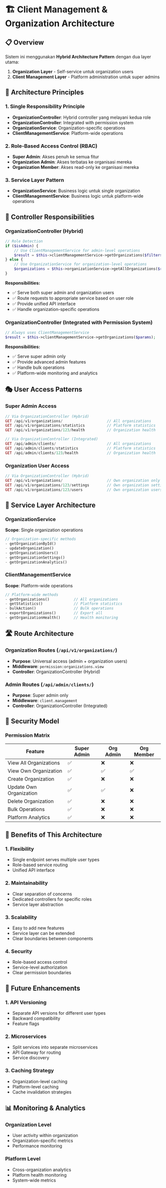 # 🏗️ Client Management & Organization Architecture

## 📋 Overview

Sistem ini menggunakan **Hybrid Architecture Pattern** dengan dua layer utama:

1. **Organization Layer** - Self-service untuk organization users
2. **Client Management Layer** - Platform administration untuk super admins

## 🎯 Architecture Principles

### 1. **Single Responsibility Principle**
- **OrganizationController**: Hybrid controller yang melayani kedua role
- **OrganizationController**: Integrated with permission system
- **OrganizationService**: Organization-specific operations
- **ClientManagementService**: Platform-wide operations

### 2. **Role-Based Access Control (RBAC)**
- **Super Admin**: Akses penuh ke semua fitur
- **Organization Admin**: Akses terbatas ke organisasi mereka
- **Organization Member**: Akses read-only ke organisasi mereka

### 3. **Service Layer Pattern**
- **OrganizationService**: Business logic untuk single organization
- **ClientManagementService**: Business logic untuk platform-wide operations

## 🔄 Controller Responsibilities

### OrganizationController (Hybrid)
```php
// Role Detection
if ($isAdmin) {
    // Use ClientManagementService for admin-level operations
    $result = $this->clientManagementService->getOrganizations($filters);
} else {
    // Use OrganizationService for organization-level operations
    $organizations = $this->organizationService->getAllOrganizations($request, $filters);
}
```

**Responsibilities:**
- ✅ Serve both super admin and organization users
- ✅ Route requests to appropriate service based on user role
- ✅ Provide unified API interface
- ✅ Handle organization-specific operations

### OrganizationController (Integrated with Permission System)
```php
// Always uses ClientManagementService
$result = $this->clientManagementService->getOrganizations($params);
```

**Responsibilities:**
- ✅ Serve super admin only
- ✅ Provide advanced admin features
- ✅ Handle bulk operations
- ✅ Platform-wide monitoring and analytics

## 🎭 User Access Patterns

### Super Admin Access
```php
// Via OrganizationController (Hybrid)
GET /api/v1/organizations/                    // All organizations
GET /api/v1/organizations/statistics          // Platform statistics
GET /api/v1/organizations/123/health          // Organization health

// Via OrganizationController (Integrated)
GET /api/admin/clients/                       // All organizations
GET /api/admin/clients/statistics             // Platform statistics
GET /api/admin/clients/123/health             // Organization health
```

### Organization User Access
```php
// Via OrganizationController (Hybrid)
GET /api/v1/organizations/                    // Own organization only
GET /api/v1/organizations/123/settings        // Own organization settings
GET /api/v1/organizations/123/users           // Own organization users
```

## 🔧 Service Layer Architecture

### OrganizationService
**Scope**: Single organization operations
```php
// Organization-specific methods
- getOrganizationById()
- updateOrganization()
- getOrganizationUsers()
- getOrganizationSettings()
- getOrganizationAnalytics()
```

### ClientManagementService
**Scope**: Platform-wide operations
```php
// Platform-wide methods
- getOrganizations()           // All organizations
- getStatistics()              // Platform statistics
- bulkAction()                 // Bulk operations
- exportOrganizations()        // Export all
- getOrganizationHealth()      // Health monitoring
```

## 🛣️ Route Architecture

### Organization Routes (`/api/v1/organizations/`)
- **Purpose**: Universal access (admin + organization users)
- **Middleware**: `permission:organizations.view`
- **Controller**: OrganizationController (Hybrid)

### Admin Routes (`/api/admin/clients/`)
- **Purpose**: Super admin only
- **Middleware**: `client.management`
- **Controller**: OrganizationController (Integrated)

## 🔐 Security Model

### Permission Matrix
| Feature | Super Admin | Org Admin | Org Member |
|---------|-------------|-----------|------------|
| View All Organizations | ✅ | ❌ | ❌ |
| View Own Organization | ✅ | ✅ | ✅ |
| Create Organization | ✅ | ❌ | ❌ |
| Update Own Organization | ✅ | ✅ | ❌ |
| Delete Organization | ✅ | ❌ | ❌ |
| Bulk Operations | ✅ | ❌ | ❌ |
| Platform Analytics | ✅ | ❌ | ❌ |

## 🎨 Benefits of This Architecture

### 1. **Flexibility**
- Single endpoint serves multiple user types
- Role-based service routing
- Unified API interface

### 2. **Maintainability**
- Clear separation of concerns
- Dedicated controllers for specific roles
- Service layer abstraction

### 3. **Scalability**
- Easy to add new features
- Service layer can be extended
- Clear boundaries between components

### 4. **Security**
- Role-based access control
- Service-level authorization
- Clear permission boundaries

## 🚀 Future Enhancements

### 1. **API Versioning**
- Separate API versions for different user types
- Backward compatibility
- Feature flags

### 2. **Microservices**
- Split services into separate microservices
- API Gateway for routing
- Service discovery

### 3. **Caching Strategy**
- Organization-level caching
- Platform-level caching
- Cache invalidation strategies

## 📊 Monitoring & Analytics

### Organization Level
- User activity within organization
- Organization-specific metrics
- Performance monitoring

### Platform Level
- Cross-organization analytics
- Platform health monitoring
- System-wide metrics
